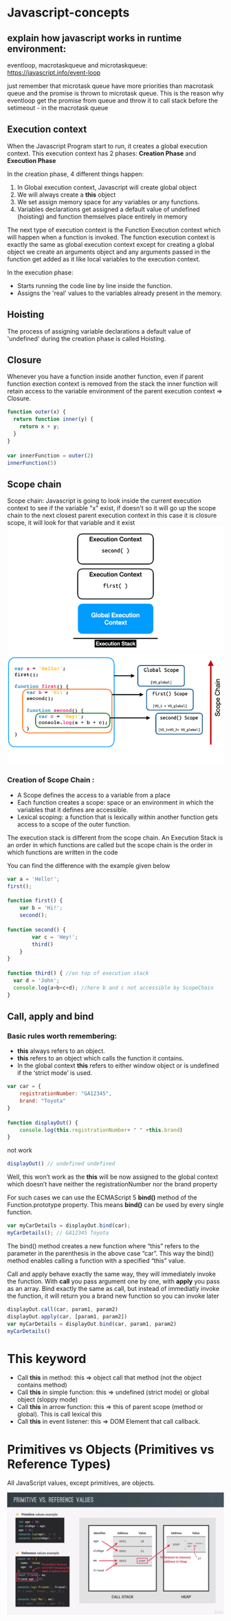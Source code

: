 # Javascript-concepts

## explain how javascript works in runtime environment:
eventloop, macrotaskqueue and microtaskqueue: https://javascript.info/event-loop

just remember that microtask queue have more priorities than macrotask queue
and the promise is thrown to microtask queue. This is the reason why eventloop get the promise from queue and throw it to call stack before the setimeout - in the macrotask queue

## Execution context

When the Javascript Program start to run, it creates a global execution context. This execution context has 2 phases: **Creation Phase** and **Execution Phase**

In the creation phase, 4 different things happen:

1. In Global execution context, Javascript will create global object
2. We will always create a **this** object
3. We set assign memory space for any variables or any functions.
4. Variables declarations get assigned a default value of undefined (hoisting) and function themselves place entirely in memory

The next type of execution context is the Function Execution context which will happen when a function is invoked. The function execution context is exactly the same as global execution context except for creating a global object we create an arguments object and any arguments passed in the function get added as it like local variables to the execution context.

In the execution phase:
- Starts running the code line by line inside the function.
- Assigns the 'real' values to the variables already present in the memory.

## Hoisting

The process of assigning variable declarations a default value of 'undefined' during the creation phase is called Hoisting.

## Closure

Whenever you have a function inside another function, even if parent function exection context is removed from the stack the inner function will retain access to the variable environment of the parent execution context => Closure.

```javascript
function outer(x) {
  return function inner(y) {
    return x + y;
  }
}

var innerFunction = outer(2)
innerFunction(5)
```

## Scope chain

Scope chain: Javascript is going to look inside the current execution context to see if the variable "x" exist, if doesn't so it will go up the scope chain to the next closest parent execution context in this case it is closure scope, it will look for that variable and it exist
![image](/image/execution_context_scope_chain.png)
![image](/image/scope_chain.png)

### Creation of Scope Chain :

- A Scope defines the access to a variable from a place
- Each function creates a scope: space or an environment in which the variables that it defines are accessible.
- Lexical scoping: a function that is lexically within another function gets access to a scope of the outer function.

The execution stack is different from the scope chain. An Execution Stack is an order in which functions are called but the scope chain is the order in which functions are written in the code

You can find the difference with the example given below
```javascript
var a = 'Hello!';
first();

function first() {
    var b = 'Hi!';
    second();

function second() {
        var c = 'Hey!';
        third()
    }
}

function third() { //on top of execution stack
  var d = 'John';
  console.log(a+b+c+d); //here b and c not accessible by ScopeChain        
}
```

## Call, apply and bind

### Basic rules worth remembering:

- **this** always refers to an object.
- **this** refers to an object which calls the function it contains.
- In the global context **this** refers to either window object or is undefined if the ‘strict mode’ is used.

```javascript
var car = { 
    registrationNumber: "GA12345",
    brand: "Toyota"
}

function displayOut() {
    console.log(this.registrationNumber+ " " +this.brand)
}
```

not work
```javascript
displayOut() // undefined undefined
```

Well, this won’t work as the **this** will be now assigned to the global context which doesn’t have neither the registrationNumber nor the brand property

For such cases we can use the ECMAScript 5 **bind()** method of the Function.prototype property. This means **bind()** can be used by every single function.
```javascript
var myCarDetails = displayOut.bind(car); 
myCarDetails(); // GA12345 Toyota
```

The bind() method creates a new function where “this” refers to the parameter in the parenthesis in the above case “car”. This way the bind() method enables calling a function with a specified “this” value.

Call and apply behave exactly the same way, they will immediately invoke the function. With **call** you pass argument one by one, with **apply** you pass as an array.
Bind exactly the same as call, but instead of immediatly invoke the function, it will return you a brand new function so you can invoke later

```javascript
displayOut.call(car, param1, param2)
displayOut.apply(car, [param1, param2])
var myCarDetails = displayOut.bind(car, param1, param2)
myCarDetails()
```
# This keyword

- Call **this** in method: this => object call that method (not the object contains method)
- Call **this** in simple function: this => undefined (strict mode) or global object (sloppy mode)
- Call **this** in arrow function: this => this of parent scope (method or global). This is call lexical this
- Call **this** in event listener: this => DOM Element that call callback.

# Primitives vs Objects (Primitives vs Reference Types)

All JavaScript values, except primitives, are objects.

![image](/image/primitive_reference.png)